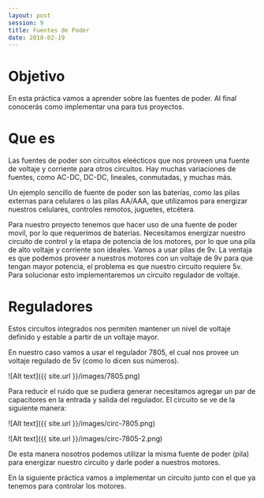 ```yaml
---
layout: post
session: 9
title: Fuentes de Poder
date: 2018-02-19
---
```


# Objetivo
En esta práctica vamos a aprender sobre las fuentes de poder. Al final conocerás como implementar una para tus proyectos.

# Que es
Las fuentes de poder son circuitos eleécticos que nos proveen una fuente de voltaje y corriente para otros circuitos. Hay
muchas variaciones de fuentes, como AC-DC, DC-DC, lineales, conmutadas, y muchas más.

Un ejemplo sencillo de fuente de poder son las baterías, como las pilas externas para celulares o las pilas AA/AAA, que 
utilizamos para energizar nuestros celulares, controles remotos, juguetes, etcétera.

Para nuestro proyecto tenemos que hacer uso de una fuente de poder movil, por lo que requerimos de baterías. Necesitamos
energizar nuestro circuito de control y la etapa de potencia de los motores, por lo que una pila de alto voltaje y
corriente son ideales. Vamos a usar pilas de 9v. La ventaja es que podemos proveer a nuestros motores con un voltaje de
9v para que tengan mayor potencia, el problema es que nuestro circuito requiere 5v. Para solucionar esto implementaremos
un circuito regulador de voltaje.

# Reguladores
Estos circuitos integrados nos permiten mantener un nivel de voltaje definido y estable a partir de un voltaje mayor.

En nuestro caso vamos a usar el regulador 7805, el cual nos provee un voltaje regulado de 5v (como lo dicen sus números).

![Alt text]({{ site.url }}/images/7805.png)

Para reducir el ruido que se pudiera generar necesitamos agregar un par de capacitores en la entrada y salida del regulador.
El circuito se ve de la siguiente manera:

![Alt text]({{ site.url }}/images/circ-7805.png)

![Alt text]({{ site.url }}/images/circ-7805-2.png)

De esta manera nosotros podemos utilizar la misma fuente de poder (pila) para energizar nuestro circuito y darle poder a
nuestros motores.

En la siguiente práctica vamos a implementar un circuito junto con el que ya tenemos para controlar los motores.
